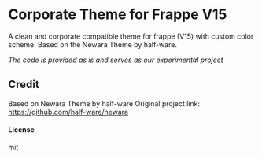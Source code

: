 # Corporate Theme for Frappe V15

A clean and corporate compatible theme for frappe (V15) with custom color scheme.
Based on the Newara Theme by half-ware. 

*The code is provided as is and serves as our experimental project*

## Credit

Based on Newara Theme by half-ware
Original project link: https://github.com/half-ware/newara

#### License

mit
